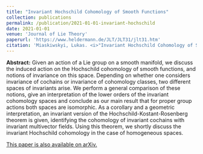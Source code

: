 ```yaml
---
title: "Invariant Hochschild Cohomology of Smooth Functions"
collection: publications
permalink: /publication/2021-01-01-invariant-hochschild
date: 2021-01-01
venue: 'Journal of Lie Theory'
paperurl: 'https://www.heldermann.de/JLT/JLT31/jlt31.htm'
citation: 'Miaskiwskyi, Lukas. <i>"Invariant Hochschild Cohomology of Smooth Functions."</i> Journal of Lie Theory 31.2 (2021): 557-574.'
---
```


<b>Abstract:</b> Given an action of a Lie group on a smooth manifold, we discuss the induced action on the Hochschild cohomology of smooth functions, and notions of invariance on this space. Depending on whether one considers invariance of cochains or invariance of cohomology classes, two different spaces of invariants arise. We perform a general comparison of these notions, give an interpretation of the lower orders of the invariant cohomology spaces and conclude as our main result that for proper group actions both spaces are isomorphic. As a corollary and a geometric interpretation, an invariant version of the Hochschild-Kostant-Rosenberg theorem is given, identifying the cohomology of invariant cochains with invariant multivector fields. Using this theorem, we shortly discuss the invariant Hochschild cohomology in the case of homogeneous spaces.

[This paper is also available on arXiv.](https://arxiv.org/abs/1808.08096)
